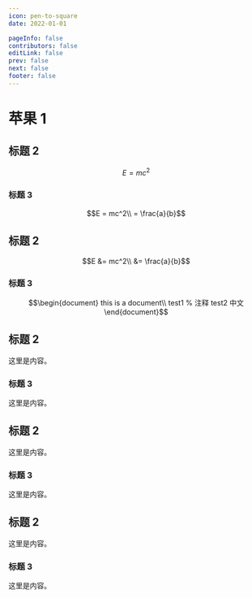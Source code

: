 ```yaml
---
icon: pen-to-square
date: 2022-01-01

pageInfo: false
contributors: false
editLink: false
prev: false
next: false
footer: false
---
```


# 苹果 1

## 标题 2
$$
E = mc^2
$$
### 标题 3

$$E = mc^2\\
= \frac{a}{b}$$

## 标题 2

$$E &= mc^2\\
&= \frac{a}{b}$$

### 标题 3

$$\begin{document}
this is a document\\
test1 % 注释
test2
中文
\end{document}$$

## 标题 2

这里是内容。

### 标题 3

这里是内容。

## 标题 2

这里是内容。

### 标题 3

这里是内容。

## 标题 2

这里是内容。

### 标题 3

这里是内容。
